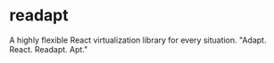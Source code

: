 # readapt
A highly flexible React virtualization library for every situation. "Adapt. React. Readapt. Apt."
